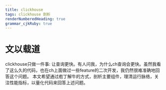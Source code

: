 ```yaml
---
title: clickhouse
tags: clickhouse 剖析
renderNumberedHeading: true
grammar_cjkRuby: true
---
```

# 文以载道
clickhouse只做一件事: 让查询更快。有人问我，为什么ch查询会更快。虽然我看了这么久的代码，也在ch上面做过一些feature的二次开发，我仍然很难准确地回答这个问题。
本文希望通过庖丁解牛的方式，剖析主要组件，理清运行脉络，关注性能指标，以量化代码来回答上述问题。

# 